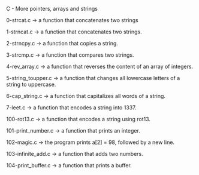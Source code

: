 C - More pointers, arrays and strings

0-strcat.c ->  a function that concatenates two strings

1-strncat.c -> a function that concatenates two strings.

2-strncpy.c ->  a function that copies a string.

3-strcmp.c ->  a function that compares two strings.

4-rev_array.c -> a function that reverses the content of an array of integers.

5-string_toupper.c ->  a function that changes all lowercase letters of a string to uppercase.

6-cap_string.c -> a function that capitalizes all words of a string.

7-leet.c ->  a function that encodes a string into 1337.

100-rot13.c -> a function that encodes a string using rot13.

101-print_number.c -> a function that prints an integer.

102-magic.c ->  the program prints a[2] = 98, followed by a new line.

103-infinite_add.c -> a function that adds two numbers.

104-print_buffer.c ->  a function that prints a buffer.

